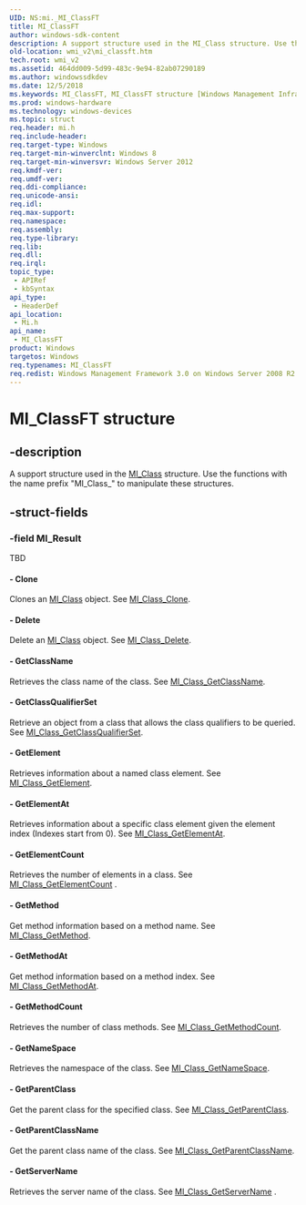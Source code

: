 ```yaml
---
UID: NS:mi._MI_ClassFT
title: MI_ClassFT
author: windows-sdk-content
description: A support structure used in the MI_Class structure. Use the functions with the name prefix &#0034;MI_Class_&#0034; to manipulate these structures.
old-location: wmi_v2\mi_classft.htm
tech.root: wmi_v2
ms.assetid: 464dd009-5d99-483c-9e94-82ab07290189
ms.author: windowssdkdev
ms.date: 12/5/2018
ms.keywords: MI_ClassFT, MI_ClassFT structure [Windows Management Infrastructure (MI)], mi/MI_ClassFT, wmi_v2.mi_classft
ms.prod: windows-hardware
ms.technology: windows-devices
ms.topic: struct
req.header: mi.h
req.include-header: 
req.target-type: Windows
req.target-min-winverclnt: Windows 8
req.target-min-winversvr: Windows Server 2012
req.kmdf-ver: 
req.umdf-ver: 
req.ddi-compliance: 
req.unicode-ansi: 
req.idl: 
req.max-support: 
req.namespace: 
req.assembly: 
req.type-library: 
req.lib: 
req.dll: 
req.irql: 
topic_type:
 - APIRef
 - kbSyntax
api_type:
 - HeaderDef
api_location:
 - Mi.h
api_name:
 - MI_ClassFT
product: Windows
targetos: Windows
req.typenames: MI_ClassFT
req.redist: Windows Management Framework 3.0 on Windows Server 2008 R2 with SP1,     Windows 7 with SP1, and Windows Server 2008 with SP2
---
```


# MI_ClassFT structure


## -description


A support structure used in the <a href="https://msdn.microsoft.com/7f02e0fa-9e58-455d-9cf4-1d1244c44422">MI_Class</a> structure. 
     Use the functions with the name prefix "MI_Class_" to manipulate these structures.


## -struct-fields




### -field MI_Result

TBD 




#### - Clone

Clones an <a href="https://msdn.microsoft.com/7f02e0fa-9e58-455d-9cf4-1d1244c44422">MI_Class</a> object. See 
       <a href="https://msdn.microsoft.com/a95b867c-7567-4ea4-a02c-049002de2109">MI_Class_Clone</a>.


#### - Delete

Delete an <a href="https://msdn.microsoft.com/7f02e0fa-9e58-455d-9cf4-1d1244c44422">MI_Class</a> object. See 
       <a href="https://msdn.microsoft.com/a2794f8f-a69a-49f3-8d7e-512c80ea782b">MI_Class_Delete</a>.


#### - GetClassName

Retrieves the class name of the class. See 
       <a href="https://msdn.microsoft.com/405639e7-74b0-4cda-9883-f8442976200a">MI_Class_GetClassName</a>.


#### - GetClassQualifierSet

Retrieve an object from a class that allows the class qualifiers to be queried. See 
       <a href="https://msdn.microsoft.com/900ae879-a728-43a9-8dcb-de20a50f8dce">MI_Class_GetClassQualifierSet</a>.


#### - GetElement

Retrieves information about a named class element. See 
       <a href="https://msdn.microsoft.com/eb13ea2b-eac6-4df2-8088-eb47449838b8">MI_Class_GetElement</a>.


#### - GetElementAt

Retrieves information about a specific class element given the element index (Indexes start from 0). See 
       <a href="https://msdn.microsoft.com/f5479cc7-e3f6-447f-a8f8-dc08f3babe54">MI_Class_GetElementAt</a>.


#### - GetElementCount

Retrieves the number of elements in a class. See 
       <a href="https://msdn.microsoft.com/f6db81ca-0411-4693-8bcc-830d4fd757ca">MI_Class_GetElementCount</a> .


#### - GetMethod

Get method information based on a method name. See 
       <a href="https://msdn.microsoft.com/9e6f6ef0-ca19-4416-baf7-bb2ab1d6d33d">MI_Class_GetMethod</a>.


#### - GetMethodAt

Get method information based on a method index. See 
       <a href="https://msdn.microsoft.com/00239417-f771-48fa-afce-fef2ec99a171">MI_Class_GetMethodAt</a>.


#### - GetMethodCount

Retrieves the number of class methods. See 
       <a href="https://msdn.microsoft.com/7190273e-bed5-4888-87c6-7e2d44aae703">MI_Class_GetMethodCount</a>.


#### - GetNameSpace

Retrieves the namespace of the class. See 
       <a href="https://msdn.microsoft.com/64ee42d6-d6ad-4a41-83f4-48de191a853c">MI_Class_GetNameSpace</a>.


#### - GetParentClass

Get the parent class for the specified class. See 
       <a href="https://msdn.microsoft.com/e90e3072-7d01-4959-bfee-c85ea89775a2">MI_Class_GetParentClass</a>.


#### - GetParentClassName

Get the parent class name of the class. See 
       <a href="https://msdn.microsoft.com/a7e183f1-1136-46e0-a53d-39d06767e380">MI_Class_GetParentClassName</a>.


#### - GetServerName

Retrieves the server name of the class. See 
       <a href="https://msdn.microsoft.com/bb7312a0-f851-44a4-8467-31bbe1a9ac41">MI_Class_GetServerName</a> .

